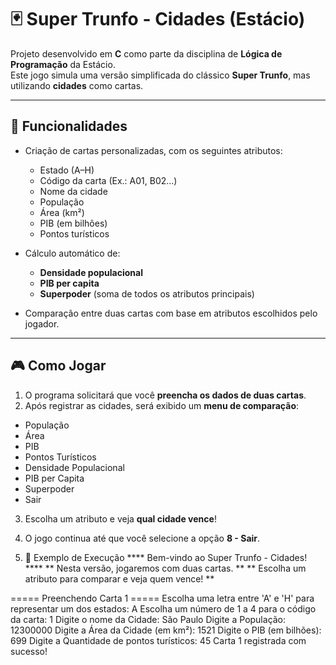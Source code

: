 # 🃏 Super Trunfo - Cidades (Estácio)

Projeto desenvolvido em **C** como parte da disciplina de **Lógica de Programação** da Estácio.  
Este jogo simula uma versão simplificada do clássico **Super Trunfo**, mas utilizando **cidades** como cartas.

---

## 📌 Funcionalidades

- Criação de cartas personalizadas, com os seguintes atributos:
  - Estado (A–H)  
  - Código da carta (Ex.: A01, B02...)  
  - Nome da cidade  
  - População  
  - Área (km²)  
  - PIB (em bilhões)  
  - Pontos turísticos  

- Cálculo automático de:
  - **Densidade populacional**  
  - **PIB per capita**  
  - **Superpoder** (soma de todos os atributos principais)  

- Comparação entre duas cartas com base em atributos escolhidos pelo jogador.

---

## 🎮 Como Jogar

1. O programa solicitará que você **preencha os dados de duas cartas**.  
2. Após registrar as cidades, será exibido um **menu de comparação**:  

 - População
 - Área
 - PIB
 - Pontos Turísticos
 - Densidade Populacional
 - PIB per Capita
 - Superpoder
 - Sair

3. Escolha um atributo e veja **qual cidade vence**!  
4. O jogo continua até que você selecione a opção **8 - Sair**.

5. 📸 Exemplo de Execução
****  Bem-vindo ao Super Trunfo - Cidades!  ****
** Nesta versão, jogaremos com duas cartas. **
** Escolha um atributo para comparar e veja quem vence! **


===== Preenchendo Carta 1 =====
Escolha uma letra entre 'A' e 'H' para representar um dos estados: A
Escolha um número de 1 a 4 para o código da carta: 1
Digite o nome da Cidade: São Paulo
Digite a População: 12300000
Digite a Área da Cidade (em km²): 1521
Digite o PIB (em bilhões): 699
Digite a Quantidade de pontos turísticos: 45
 Carta 1 registrada com sucesso!

